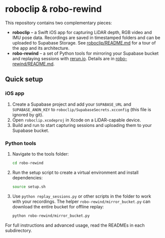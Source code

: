 # roboclip & robo-rewind

This repository contains two complementary pieces:

- **roboclip** – a Swift iOS app for capturing LiDAR depth, RGB video and IMU pose data. Recordings are saved in timestamped folders and can be uploaded to Supabase Storage. See [roboclip/README.md](roboclip/README.md) for a tour of the app and its architecture.
- **robo-rewind** – a set of Python tools for mirroring your Supabase bucket and replaying sessions with [rerun.io](https://www.rerun.io/). Details are in [robo-rewind/README.md](robo-rewind/README.md).

## Quick setup

### iOS app
1. Create a Supabase project and add your `SUPABASE_URL` and `SUPABASE_ANON_KEY` to `roboclip/SupabaseSecrets.xcconfig` (this file is ignored by git).
2. Open `roboclip.xcodeproj` in Xcode on a LiDAR-capable device.
3. Build and run to start capturing sessions and uploading them to your Supabase bucket.

### Python tools
1. Navigate to the tools folder:
   ```bash
   cd robo-rewind
   ```
2. Run the setup script to create a virtual environment and install dependencies:
   ```bash
   source setup.sh
   ```
3. Use `python replay_sessions.py` or other scripts in the folder to work with your recordings. The helper `robo-rewind/mirror_bucket.py` can download the entire bucket for offline replay:
   ```bash
   python robo-rewind/mirror_bucket.py
   ```

For full instructions and advanced usage, read the READMEs in each subdirectory.
